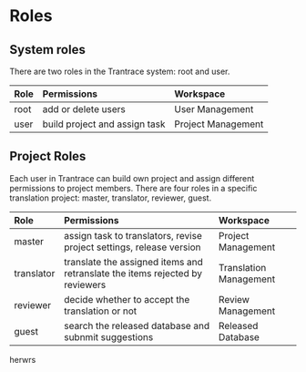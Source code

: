 # Roles

## System roles <span id='system-roles'></span>

There are two roles in the Trantrace system: root and user.

| Role | Permissions | Workspace |
| :--- | :--- | :--- |
| root | add or delete users | User Management |
| user | build project and assign task | Project Management |

## Project Roles

Each user in Trantrace can build own project and assign different permissions to project members. There are four roles in a specific translation project: master, translator, reviewer, guest.

| Role | Permissions | Workspace |
| :--- | :--- | :--- |
| master | assign task to translators, revise project settings, release version | Project Management |
| translator | translate the assigned items and retranslate the items rejected by reviewers | Translation Management |
| reviewer | decide whether to accept the translation or not | Review Management |
| guest | search the released database and subnmit suggestions | Released Database |



herwrs <span id='hhi'></span>


